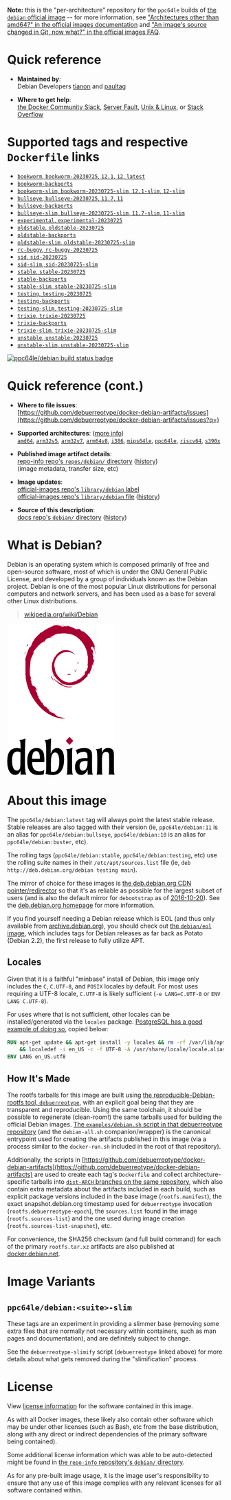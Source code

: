 <!--

********************************************************************************

WARNING:

    DO NOT EDIT "debian/README.md"

    IT IS AUTO-GENERATED

    (from the other files in "debian/" combined with a set of templates)

********************************************************************************

-->

**Note:** this is the "per-architecture" repository for the `ppc64le` builds of [the `debian` official image](https://hub.docker.com/_/debian) -- for more information, see ["Architectures other than amd64?" in the official images documentation](https://github.com/docker-library/official-images#architectures-other-than-amd64) and ["An image's source changed in Git, now what?" in the official images FAQ](https://github.com/docker-library/faq#an-images-source-changed-in-git-now-what).

# Quick reference

-	**Maintained by**:  
	Debian Developers [tianon](https://qa.debian.org/developer.php?login=tianon) and [paultag](https://qa.debian.org/developer.php?login=paultag)

-	**Where to get help**:  
	[the Docker Community Slack](https://dockr.ly/comm-slack), [Server Fault](https://serverfault.com/help/on-topic), [Unix & Linux](https://unix.stackexchange.com/help/on-topic), or [Stack Overflow](https://stackoverflow.com/help/on-topic)

# Supported tags and respective `Dockerfile` links

-	[`bookworm`, `bookworm-20230725`, `12.1`, `12`, `latest`](https://github.com/debuerreotype/docker-debian-artifacts/blob/66b0085ca4971f1e598860a063aa581cad6c8d52/bookworm/Dockerfile)
-	[`bookworm-backports`](https://github.com/debuerreotype/docker-debian-artifacts/blob/66b0085ca4971f1e598860a063aa581cad6c8d52/bookworm/backports/Dockerfile)
-	[`bookworm-slim`, `bookworm-20230725-slim`, `12.1-slim`, `12-slim`](https://github.com/debuerreotype/docker-debian-artifacts/blob/66b0085ca4971f1e598860a063aa581cad6c8d52/bookworm/slim/Dockerfile)
-	[`bullseye`, `bullseye-20230725`, `11.7`, `11`](https://github.com/debuerreotype/docker-debian-artifacts/blob/66b0085ca4971f1e598860a063aa581cad6c8d52/bullseye/Dockerfile)
-	[`bullseye-backports`](https://github.com/debuerreotype/docker-debian-artifacts/blob/66b0085ca4971f1e598860a063aa581cad6c8d52/bullseye/backports/Dockerfile)
-	[`bullseye-slim`, `bullseye-20230725-slim`, `11.7-slim`, `11-slim`](https://github.com/debuerreotype/docker-debian-artifacts/blob/66b0085ca4971f1e598860a063aa581cad6c8d52/bullseye/slim/Dockerfile)
-	[`experimental`, `experimental-20230725`](https://github.com/debuerreotype/docker-debian-artifacts/blob/66b0085ca4971f1e598860a063aa581cad6c8d52/experimental/Dockerfile)
-	[`oldstable`, `oldstable-20230725`](https://github.com/debuerreotype/docker-debian-artifacts/blob/66b0085ca4971f1e598860a063aa581cad6c8d52/oldstable/Dockerfile)
-	[`oldstable-backports`](https://github.com/debuerreotype/docker-debian-artifacts/blob/66b0085ca4971f1e598860a063aa581cad6c8d52/oldstable/backports/Dockerfile)
-	[`oldstable-slim`, `oldstable-20230725-slim`](https://github.com/debuerreotype/docker-debian-artifacts/blob/66b0085ca4971f1e598860a063aa581cad6c8d52/oldstable/slim/Dockerfile)
-	[`rc-buggy`, `rc-buggy-20230725`](https://github.com/debuerreotype/docker-debian-artifacts/blob/66b0085ca4971f1e598860a063aa581cad6c8d52/rc-buggy/Dockerfile)
-	[`sid`, `sid-20230725`](https://github.com/debuerreotype/docker-debian-artifacts/blob/66b0085ca4971f1e598860a063aa581cad6c8d52/sid/Dockerfile)
-	[`sid-slim`, `sid-20230725-slim`](https://github.com/debuerreotype/docker-debian-artifacts/blob/66b0085ca4971f1e598860a063aa581cad6c8d52/sid/slim/Dockerfile)
-	[`stable`, `stable-20230725`](https://github.com/debuerreotype/docker-debian-artifacts/blob/66b0085ca4971f1e598860a063aa581cad6c8d52/stable/Dockerfile)
-	[`stable-backports`](https://github.com/debuerreotype/docker-debian-artifacts/blob/66b0085ca4971f1e598860a063aa581cad6c8d52/stable/backports/Dockerfile)
-	[`stable-slim`, `stable-20230725-slim`](https://github.com/debuerreotype/docker-debian-artifacts/blob/66b0085ca4971f1e598860a063aa581cad6c8d52/stable/slim/Dockerfile)
-	[`testing`, `testing-20230725`](https://github.com/debuerreotype/docker-debian-artifacts/blob/66b0085ca4971f1e598860a063aa581cad6c8d52/testing/Dockerfile)
-	[`testing-backports`](https://github.com/debuerreotype/docker-debian-artifacts/blob/66b0085ca4971f1e598860a063aa581cad6c8d52/testing/backports/Dockerfile)
-	[`testing-slim`, `testing-20230725-slim`](https://github.com/debuerreotype/docker-debian-artifacts/blob/66b0085ca4971f1e598860a063aa581cad6c8d52/testing/slim/Dockerfile)
-	[`trixie`, `trixie-20230725`](https://github.com/debuerreotype/docker-debian-artifacts/blob/66b0085ca4971f1e598860a063aa581cad6c8d52/trixie/Dockerfile)
-	[`trixie-backports`](https://github.com/debuerreotype/docker-debian-artifacts/blob/66b0085ca4971f1e598860a063aa581cad6c8d52/trixie/backports/Dockerfile)
-	[`trixie-slim`, `trixie-20230725-slim`](https://github.com/debuerreotype/docker-debian-artifacts/blob/66b0085ca4971f1e598860a063aa581cad6c8d52/trixie/slim/Dockerfile)
-	[`unstable`, `unstable-20230725`](https://github.com/debuerreotype/docker-debian-artifacts/blob/66b0085ca4971f1e598860a063aa581cad6c8d52/unstable/Dockerfile)
-	[`unstable-slim`, `unstable-20230725-slim`](https://github.com/debuerreotype/docker-debian-artifacts/blob/66b0085ca4971f1e598860a063aa581cad6c8d52/unstable/slim/Dockerfile)

[![ppc64le/debian build status badge](https://img.shields.io/jenkins/s/https/doi-janky.infosiftr.net/job/multiarch/job/ppc64le/job/debian.svg?label=ppc64le/debian%20%20build%20job)](https://doi-janky.infosiftr.net/job/multiarch/job/ppc64le/job/debian/)

# Quick reference (cont.)

-	**Where to file issues**:  
	[https://github.com/debuerreotype/docker-debian-artifacts/issues](https://github.com/debuerreotype/docker-debian-artifacts/issues?q=)

-	**Supported architectures**: ([more info](https://github.com/docker-library/official-images#architectures-other-than-amd64))  
	[`amd64`](https://hub.docker.com/r/amd64/debian/), [`arm32v5`](https://hub.docker.com/r/arm32v5/debian/), [`arm32v7`](https://hub.docker.com/r/arm32v7/debian/), [`arm64v8`](https://hub.docker.com/r/arm64v8/debian/), [`i386`](https://hub.docker.com/r/i386/debian/), [`mips64le`](https://hub.docker.com/r/mips64le/debian/), [`ppc64le`](https://hub.docker.com/r/ppc64le/debian/), [`riscv64`](https://hub.docker.com/r/riscv64/debian/), [`s390x`](https://hub.docker.com/r/s390x/debian/)

-	**Published image artifact details**:  
	[repo-info repo's `repos/debian/` directory](https://github.com/docker-library/repo-info/blob/master/repos/debian) ([history](https://github.com/docker-library/repo-info/commits/master/repos/debian))  
	(image metadata, transfer size, etc)

-	**Image updates**:  
	[official-images repo's `library/debian` label](https://github.com/docker-library/official-images/issues?q=label%3Alibrary%2Fdebian)  
	[official-images repo's `library/debian` file](https://github.com/docker-library/official-images/blob/master/library/debian) ([history](https://github.com/docker-library/official-images/commits/master/library/debian))

-	**Source of this description**:  
	[docs repo's `debian/` directory](https://github.com/docker-library/docs/tree/master/debian) ([history](https://github.com/docker-library/docs/commits/master/debian))

# What is Debian?

Debian is an operating system which is composed primarily of free and open-source software, most of which is under the GNU General Public License, and developed by a group of individuals known as the Debian project. Debian is one of the most popular Linux distributions for personal computers and network servers, and has been used as a base for several other Linux distributions.

> [wikipedia.org/wiki/Debian](https://en.wikipedia.org/wiki/Debian)

![logo](https://raw.githubusercontent.com/docker-library/docs/b449be7df57e9ed9086bb5821bfb5d6cdc5d67a4/debian/logo.png)

# About this image

The `ppc64le/debian:latest` tag will always point the latest stable release. Stable releases are also tagged with their version (ie, `ppc64le/debian:11` is an alias for `ppc64le/debian:bullseye`, `ppc64le/debian:10` is an alias for `ppc64le/debian:buster`, etc).

The rolling tags (`ppc64le/debian:stable`, `ppc64le/debian:testing`, etc) use the rolling suite names in their `/etc/apt/sources.list` file (ie, `deb http://deb.debian.org/debian testing main`).

The mirror of choice for these images is [the deb.debian.org CDN pointer/redirector](https://deb.debian.org) so that it's as reliable as possible for the largest subset of users (and is also the default mirror for `debootstrap` as of [2016-10-20](https://anonscm.debian.org/cgit/d-i/debootstrap.git/commit/?id=9e8bc60ad1ccf3a25ce7890526b70059f3e770de)). See the [deb.debian.org homepage](https://deb.debian.org) for more information.

If you find yourself needing a Debian release which is EOL (and thus only available from [archive.debian.org](http://archive.debian.org)), you should check out [the `debian/eol` image](https://hub.docker.com/r/debian/eol/), which includes tags for Debian releases as far back as Potato (Debian 2.2), the first release to fully utilize APT.

## Locales

Given that it is a faithful "minbase" install of Debian, this image only includes the `C`, `C.UTF-8`, and `POSIX` locales by default. For most uses requiring a UTF-8 locale, `C.UTF-8` is likely sufficient (`-e LANG=C.UTF-8` or `ENV LANG C.UTF-8`).

For uses where that is not sufficient, other locales can be installed/generated via the `locales` package. [PostgreSQL has a good example of doing so](https://github.com/docker-library/postgres/blob/69bc540ecfffecce72d49fa7e4a46680350037f9/9.6/Dockerfile#L21-L24), copied below:

```dockerfile
RUN apt-get update && apt-get install -y locales && rm -rf /var/lib/apt/lists/* \
	&& localedef -i en_US -c -f UTF-8 -A /usr/share/locale/locale.alias en_US.UTF-8
ENV LANG en_US.utf8
```

## How It's Made

The rootfs tarballs for this image are built using [the reproducible-Debian-rootfs tool, `debuerreotype`](https://github.com/debuerreotype/debuerreotype), with an explicit goal being that they are transparent and reproducible. Using the same toolchain, it should be possible to regenerate (clean-room!) the same tarballs used for building the official Debian images. [The `examples/debian.sh` script in that debuerreotype repository](https://github.com/debuerreotype/debuerreotype/blob/master/examples/debian.sh) (and the `debian-all.sh` companion/wrapper) is the canonical entrypoint used for creating the artifacts published in this image (via a process similar to the `docker-run.sh` included in the root of that repository).

Additionally, the scripts in [https://github.com/debuerreotype/docker-debian-artifacts](https://github.com/debuerreotype/docker-debian-artifacts) are used to create each tag's `Dockerfile` and collect architecture-specific tarballs into [`dist-ARCH` branches on the same repository](https://github.com/debuerreotype/docker-debian-artifacts/branches), which also contain extra metadata about the artifacts included in each build, such as explicit package versions included in the base image (`rootfs.manifest`), the exact snapshot.debian.org timestamp used for `debuerreotype` invocation (`rootfs.debuerreotype-epoch`), the `sources.list` found in the image (`rootfs.sources-list`) and the one used during image creation (`rootfs.sources-list-snapshot`), etc.

For convenience, the SHA256 checksum (and full build command) for each of the primary `rootfs.tar.xz` artifacts are also published at [docker.debian.net](https://docker.debian.net/).

# Image Variants

## `ppc64le/debian:<suite>-slim`

These tags are an experiment in providing a slimmer base (removing some extra files that are normally not necessary within containers, such as man pages and documentation), and are definitely subject to change.

See the `debuerreotype-slimify` script (`debuerreotype` linked above) for more details about what gets removed during the "slimification" process.

# License

View [license information](https://www.debian.org/social_contract#guidelines) for the software contained in this image.

As with all Docker images, these likely also contain other software which may be under other licenses (such as Bash, etc from the base distribution, along with any direct or indirect dependencies of the primary software being contained).

Some additional license information which was able to be auto-detected might be found in [the `repo-info` repository's `debian/` directory](https://github.com/docker-library/repo-info/tree/master/repos/debian).

As for any pre-built image usage, it is the image user's responsibility to ensure that any use of this image complies with any relevant licenses for all software contained within.

